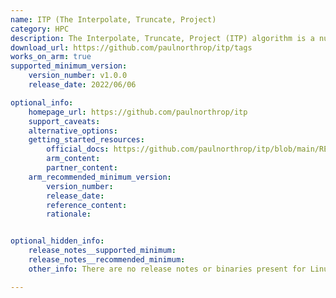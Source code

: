 ```yaml
---
name: ITP (The Interpolate, Truncate, Project)
category: HPC
description: The Interpolate, Truncate, Project (ITP) algorithm is a numerical method used for solving root-finding problems.
download_url: https://github.com/paulnorthrop/itp/tags
works_on_arm: true
supported_minimum_version:
    version_number: v1.0.0
    release_date: 2022/06/06

optional_info:
    homepage_url: https://github.com/paulnorthrop/itp
    support_caveats: 
    alternative_options: 
    getting_started_resources:
        official_docs: https://github.com/paulnorthrop/itp/blob/main/README.md
        arm_content:
        partner_content:
    arm_recommended_minimum_version:
        version_number: 
        release_date:
        reference_content:
        rationale:


optional_hidden_info:
    release_notes__supported_minimum: 
    release_notes__recommended_minimum:
    other_info: There are no release notes or binaries present for Linux/ARM64. ITP version 1.0.0 is installed and tested on the Neoverse N1, using steps mentioned in the [README.md](https://github.com/paulnorthrop/itp/blob/v1.0.0/README.md).

---
```

